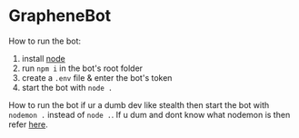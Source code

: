 # GrapheneBot

How to run the bot:
1) install [node](https://nodejs.org/en/)
2) run `npm i` in the bot's root folder
3) create a `.env` file & enter the bot's token
4) start the bot with `node .`

How to run the bot if ur a dumb dev like stealth then start the bot with `nodemon .` instead of `node .`. If u dum and dont know what nodemon is then refer [here](https://www.npmjs.com/package/nodemon).
